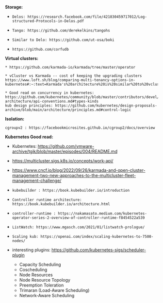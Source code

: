 



**Storage:**
*     Delos: https://research.facebook.com/file/421830459717012/Log-structured-Protocols-in-Delos.pdf
*     Tango: https://github.com/derekelkins/tangohs
*     Similar to Delo: https://github.com/ut-osa/boki
*     https://github.com/corfudb


**Virtual clusters:**

    * https://github.com/karmada-io/karmada/tree/master/operator

    * vCluster vs Karmada -- cost of keeping the upgrading clusters
    https://www.loft.sh/blog/comparing-multi-tenancy-options-in-kubernetes#:~:text=Karmada's%20architecture%20is%20similar%20to%20vcluster.&text=You%20usually%20deploy%20it%20in,them%20to%20the%20local%20cluster.

    * Good read on concurrency in kubernetes: https://github.com/kubernetes/community/blob/master/contributors/devel/sig-architecture/api-conventions.md#types-kinds
    kub design principles: https://github.com/kubernetes/design-proposals-archive/blob/main/architecture/principles.md#control-logic

**Isolation:**

    cgroupv2 : https://facebookmicrosites.github.io/cgroup2/docs/overview

**Kubernetes Good read:**

*   Kubernetes: https://github.com/vmware-archive/tgik/blob/master/episodes/004/README.md

* https://multicluster.sigs.k8s.io/concepts/work-api/

* https://www.cncf.io/blog/2022/09/26/karmada-and-open-cluster-management-two-new-approaches-to-the-multicluster-fleet-management-challenge/

*     kubebuilder : https://book.kubebuilder.io/introduction

*     Controller runtime architecture: https://book.kubebuilder.io/architecture.html
    
*     controller-runtime : https://nakamasato.medium.com/kubernetes-operator-series-2-overview-of-controller-runtime-f8454522a539
    
*     ListWatch: https://www.mgasch.com/2021/01/listwatch-prologue/
    
*     Scaling kub: https://openai.com/index/scaling-kubernetes-to-7500-nodes/
    
* interesting plugins: https://github.com/kubernetes-sigs/scheduler-plugin    
  * Capacity Scheduling
  * Coscheduling
  * Node Resources
  * Node Resource Topology
  *   Preemption Toleration
  *   Trimaran (Load-Aware Scheduling)
  *   Network-Aware Scheduling
